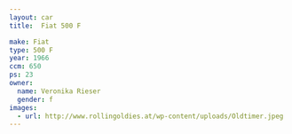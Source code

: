 ```yaml
---
layout: car
title:  Fiat 500 F

make: Fiat
type: 500 F
year: 1966
ccm: 650
ps: 23
owner: 
  name: Veronika Rieser
  gender: f
images:
  - url: http://www.rollingoldies.at/wp-content/uploads/Oldtimer.jpeg
---
```

